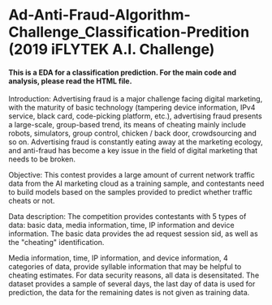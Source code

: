 # Ad-Anti-Fraud-Algorithm-Challenge_Classification-Predition (2019 iFLYTEK A.I. Challenge)
#### This is a EDA for a classification prediction. For the main code and analysis, please read the HTML file.

Introduction:
Advertising fraud is a major challenge facing digital marketing, with the maturity of basic technology (tampering device information, IPv4 service, black card, code-picking platform, etc.), advertising fraud presents a large-scale, group-based trend, its means of cheating mainly include robots, simulators, group control, chicken / back door, crowdsourcing and so on. Advertising fraud is constantly eating away at the marketing ecology, and anti-fraud has become a key issue in the field of digital marketing that needs to be broken.

Objective:
This contest provides a large amount of current network traffic data from the AI marketing cloud as a training sample, and contestants need to build models based on the samples provided to predict whether traffic cheats or not.

Data description:
The competition provides contestants with 5 types of data: basic data, media information, time, IP information and device information. The basic data provides the ad request session sid, as well as the "cheating" identification.

Media information, time, IP information, and device information, 4 categories of data, provide syllable information that may be helpful to cheating estimates. For data security reasons, all data is desensitated. The dataset provides a sample of several days, the last day of data is used for prediction, the data for the remaining dates is not given as training data.
